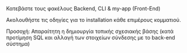 Κατεβάστε τους φακέλους Backend, CLI & my-app (Front-End) 

Ακολουθήστε τις οδηγίες για το installation κάθε επιμέρους κομματιού.

Προσοχή: Απαραίτητη η δημιουργία τοπικής σχεσιακής βάσης (κατά προτίμηση SQL και αλλαγή των στοιχείων σύνδεσης με το back-end σύστημα)
